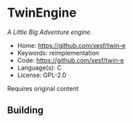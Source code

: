 # TwinEngine

_A Little Big Adventure engine._

- Home: https://github.com/xesf/twin-e
- Keywords: reimplementation
- Code: https://github.com/xesf/twin-e
- Language(s): C
- License: GPL-2.0

Requires original content

## Building

